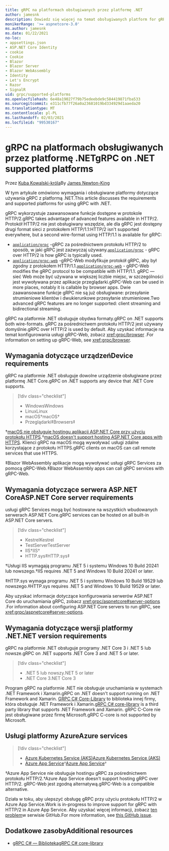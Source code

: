 ```yaml
---
title: gRPC na platformach obsługiwanych przez platformę .NET
author: jamesnk
description: Dowiedz się więcej na temat obsługiwanych platform for gRPC na platformie .NET.
monikerRange: '>= aspnetcore-3.0'
ms.author: jamesnk
ms.date: 01/22/2021
no-loc:
- appsettings.json
- ASP.NET Core Identity
- cookie
- Cookie
- Blazor
- Blazor Server
- Blazor WebAssembly
- Identity
- Let's Encrypt
- Razor
- SignalR
uid: grpc/supported-platforms
ms.openlocfilehash: 6e48a19027f79b75edeebde9c584419871fba533
ms.sourcegitcommit: e311cfb77f26a0a23681019bd334929d1aaeda20
ms.translationtype: MT
ms.contentlocale: pl-PL
ms.lasthandoff: 02/03/2021
ms.locfileid: "99530167"
---
```

# <a name="grpc-on-net-supported-platforms"></a><span data-ttu-id="436df-103">gRPC na platformach obsługiwanych przez platformę .NET</span><span class="sxs-lookup"><span data-stu-id="436df-103">gRPC on .NET supported platforms</span></span>

<span data-ttu-id="436df-104">Przez [Kuba Kowalski-króla](https://twitter.com/jamesnk)</span><span class="sxs-lookup"><span data-stu-id="436df-104">By [James Newton-King](https://twitter.com/jamesnk)</span></span>

<span data-ttu-id="436df-105">W tym artykule omówiono wymagania i obsługiwane platformy dotyczące używania gRPC z platformą .NET.</span><span class="sxs-lookup"><span data-stu-id="436df-105">This article discusses the requirements and supported platforms for using gRPC with .NET.</span></span>

<span data-ttu-id="436df-106">gRPC wykorzystuje zaawansowane funkcje dostępne w protokole HTTP/2.</span><span class="sxs-lookup"><span data-stu-id="436df-106">gRPC takes advantage of advanced features available in  HTTP/2.</span></span> <span data-ttu-id="436df-107">Protokół HTTP/2 nie jest obsługiwany wszędzie, ale dla gRPC jest dostępny drugi format sieci z protokołem HTTP/1.1:</span><span class="sxs-lookup"><span data-stu-id="436df-107">HTTP/2 isn't supported everywhere, but a second wire-format using HTTP/1.1 is available for gRPC:</span></span>

* <span data-ttu-id="436df-108">[`application/grpc`](https://github.com/grpc/grpc/blob/master/doc/PROTOCOL-HTTP2.md) -gRPC za pośrednictwem protokołu HTTP/2 to sposób, w jaki gRPC jest zazwyczaj używany.</span><span class="sxs-lookup"><span data-stu-id="436df-108">[`application/grpc`](https://github.com/grpc/grpc/blob/master/doc/PROTOCOL-HTTP2.md) - gRPC over HTTP/2 is how gRPC is typically used.</span></span>
* <span data-ttu-id="436df-109">[`application/grpc-web`](https://github.com/grpc/grpc/blob/master/doc/PROTOCOL-WEB.md) -gRPC-Web modyfikuje protokół gRPC, aby był zgodny z protokołem HTTP/1.1.</span><span class="sxs-lookup"><span data-stu-id="436df-109">[`application/grpc-web`](https://github.com/grpc/grpc/blob/master/doc/PROTOCOL-WEB.md) - gRPC-Web modifies the gRPC protocol to be compatible with HTTP/1.1.</span></span> <span data-ttu-id="436df-110">gRPC — sieć Web może być używana w większej liczbie miejsc, w szczególności jest wywoływana przez aplikacje przeglądarki.</span><span class="sxs-lookup"><span data-stu-id="436df-110">gRPC-Web can be used in more places, notably it is callable by browser apps.</span></span> <span data-ttu-id="436df-111">Dwie zaawansowane funkcje gRPC nie są już obsługiwane: przesyłanie strumieniowe klientów i dwukierunkowe przesyłanie strumieniowe.</span><span class="sxs-lookup"><span data-stu-id="436df-111">Two advanced gRPC features are no longer supported: client streaming and bidirectional streaming.</span></span>

<span data-ttu-id="436df-112">gRPC na platformie .NET obsługuje obydwa formaty.</span><span class="sxs-lookup"><span data-stu-id="436df-112">gRPC on .NET supports both wire-formats.</span></span> <span data-ttu-id="436df-113">gRPC za pośrednictwem protokołu HTTP/2 jest używany domyślnie.</span><span class="sxs-lookup"><span data-stu-id="436df-113">gRPC over HTTP/2 is used by default.</span></span> <span data-ttu-id="436df-114">Aby uzyskać informacje na temat konfigurowania usługi gRPC-Web, zobacz <xref:grpc/browser> .</span><span class="sxs-lookup"><span data-stu-id="436df-114">For information on setting up gRPC-Web, see <xref:grpc/browser>.</span></span>

## <a name="device-requirements"></a><span data-ttu-id="436df-115">Wymagania dotyczące urządzeń</span><span class="sxs-lookup"><span data-stu-id="436df-115">Device requirements</span></span>

<span data-ttu-id="436df-116">gRPC na platformie .NET obsługuje dowolne urządzenie obsługiwane przez platformę .NET Core.</span><span class="sxs-lookup"><span data-stu-id="436df-116">gRPC on .NET supports any device that .NET Core supports.</span></span>

> [!div class="checklist"]
>
> * <span data-ttu-id="436df-117">Windows</span><span class="sxs-lookup"><span data-stu-id="436df-117">Windows</span></span>
> * <span data-ttu-id="436df-118">Linux</span><span class="sxs-lookup"><span data-stu-id="436df-118">Linux</span></span>
> * <span data-ttu-id="436df-119">macOS&dagger;</span><span class="sxs-lookup"><span data-stu-id="436df-119">macOS&dagger;</span></span>
> * <span data-ttu-id="436df-120">Przeglądarki&Dagger;</span><span class="sxs-lookup"><span data-stu-id="436df-120">Browsers&Dagger;</span></span>

<span data-ttu-id="436df-121">&dagger;[macOS nie obsługuje hostingu aplikacji ASP.NET Core przy użyciu protokołu HTTPS](xref:grpc/troubleshoot#unable-to-start-aspnet-core-grpc-app-on-macos).</span><span class="sxs-lookup"><span data-stu-id="436df-121">&dagger;[macOS doesn't support hosting ASP.NET Core apps with HTTPS](xref:grpc/troubleshoot#unable-to-start-aspnet-core-grpc-app-on-macos).</span></span> <span data-ttu-id="436df-122">Klienci gRPC na macOS mogą wywoływać usługi zdalne korzystające z protokołu HTTPS.</span><span class="sxs-lookup"><span data-stu-id="436df-122">gRPC clients on macOS can call remote services that use HTTPS.</span></span>

<span data-ttu-id="436df-123">&Dagger;Blazor WebAssembly aplikacje mogą wywoływać usługi gRPC Services za pomocą gRPC-Web.</span><span class="sxs-lookup"><span data-stu-id="436df-123">&Dagger;Blazor WebAssembly apps can call gRPC services with gRPC-Web.</span></span>

## <a name="aspnet-core-server-requirements"></a><span data-ttu-id="436df-124">Wymagania dotyczące serwera ASP.NET Core</span><span class="sxs-lookup"><span data-stu-id="436df-124">ASP.NET Core server requirements</span></span>

<span data-ttu-id="436df-125">usługi gRPC Services mogą być hostowane na wszystkich wbudowanych serwerach ASP.NET Core.</span><span class="sxs-lookup"><span data-stu-id="436df-125">gRPC services can be hosted on all built-in ASP.NET Core servers.</span></span>

> [!div class="checklist"]
>
> * <span data-ttu-id="436df-126">Kestrel</span><span class="sxs-lookup"><span data-stu-id="436df-126">Kestrel</span></span>
> * <span data-ttu-id="436df-127">TestServer</span><span class="sxs-lookup"><span data-stu-id="436df-127">TestServer</span></span>
> * <span data-ttu-id="436df-128">IIS&dagger;</span><span class="sxs-lookup"><span data-stu-id="436df-128">IIS&dagger;</span></span>
> * <span data-ttu-id="436df-129">HTTP.sys&Dagger;</span><span class="sxs-lookup"><span data-stu-id="436df-129">HTTP.sys&Dagger;</span></span>

<span data-ttu-id="436df-130">&dagger;Usługi IIS wymagają programu .NET 5 i systemu Windows 10 Build 20241 lub nowszego.</span><span class="sxs-lookup"><span data-stu-id="436df-130">&dagger;IIS requires .NET 5 and Windows 10 Build 20241 or later.</span></span>

<span data-ttu-id="436df-131">&Dagger;HTTP.sys wymaga programu .NET 5 i systemu Windows 10 Build 19529 lub nowszego.</span><span class="sxs-lookup"><span data-stu-id="436df-131">&Dagger;HTTP.sys requires .NET 5 and Windows 10 Build 19529 or later.</span></span>

<span data-ttu-id="436df-132">Aby uzyskać informacje dotyczące konfigurowania serwerów ASP.NET Core do uruchamiania gRPC, zobacz <xref:grpc/aspnetcore#server-options> .</span><span class="sxs-lookup"><span data-stu-id="436df-132">For information about configuring ASP.NET Core servers to run gRPC, see <xref:grpc/aspnetcore#server-options>.</span></span>

## <a name="net-version-requirements"></a><span data-ttu-id="436df-133">Wymagania dotyczące wersji platformy .NET</span><span class="sxs-lookup"><span data-stu-id="436df-133">.NET version requirements</span></span>

<span data-ttu-id="436df-134">gRPC na platformie .NET obsługuje programy .NET Core 3 i .NET 5 lub nowsze.</span><span class="sxs-lookup"><span data-stu-id="436df-134">gRPC on .NET supports .NET Core 3 and .NET 5 or later.</span></span>

> [!div class="checklist"]
>
> * <span data-ttu-id="436df-135">.NET 5 lub nowszy</span><span class="sxs-lookup"><span data-stu-id="436df-135">.NET 5 or later</span></span>
> * <span data-ttu-id="436df-136">.NET Core 3</span><span class="sxs-lookup"><span data-stu-id="436df-136">.NET Core 3</span></span>

<span data-ttu-id="436df-137">Program gRPC na platformie .NET nie obsługuje uruchamiania w systemach .NET Framework i Xamarin.</span><span class="sxs-lookup"><span data-stu-id="436df-137">gRPC on .NET doesn't support running on .NET Framework and Xamarin.</span></span> <span data-ttu-id="436df-138">[GRPC C# Core-Library](https://grpc.io/docs/languages/csharp/quickstart/) to biblioteka innej firmy, która obsługuje .NET Framework i Xamarin.</span><span class="sxs-lookup"><span data-stu-id="436df-138">[gRPC C# core-library](https://grpc.io/docs/languages/csharp/quickstart/) is a third party library that supports .NET Framework and Xamarin.</span></span> <span data-ttu-id="436df-139">gRPC C-Core nie jest obsługiwane przez firmę Microsoft.</span><span class="sxs-lookup"><span data-stu-id="436df-139">gRPC C-core is not supported by Microsoft.</span></span>

## <a name="azure-services"></a><span data-ttu-id="436df-140">Usługi platformy Azure</span><span class="sxs-lookup"><span data-stu-id="436df-140">Azure services</span></span>

> [!div class="checklist"]
>
> * [<span data-ttu-id="436df-141">Azure Kubernetes Service (AKS)</span><span class="sxs-lookup"><span data-stu-id="436df-141">Azure Kubernetes Service (AKS)</span></span>](https://azure.microsoft.com/services/kubernetes-service/)
> * <span data-ttu-id="436df-142">[Azure App Service](https://azure.microsoft.com/services/app-service/)&dagger;</span><span class="sxs-lookup"><span data-stu-id="436df-142">[Azure App Service](https://azure.microsoft.com/services/app-service/)&dagger;</span></span>

<span data-ttu-id="436df-143">&dagger;Azure App Service nie obsługuje hostingu gRPC za pośrednictwem protokołu HTTP/2.</span><span class="sxs-lookup"><span data-stu-id="436df-143">&dagger;Azure App Service doesn't support hosting gRPC over HTTP/2.</span></span> <span data-ttu-id="436df-144">gRPC-Web jest zgodną alternatywą.</span><span class="sxs-lookup"><span data-stu-id="436df-144">gRPC-Web is a compatible alternative.</span></span>

<span data-ttu-id="436df-145">Działa w toku, aby ulepszyć obsługę gRPC przy użyciu protokołu HTTP/2 w Azure App Service.</span><span class="sxs-lookup"><span data-stu-id="436df-145">Work is in-progress to improve support for gRPC with HTTP/2 in Azure App Service.</span></span> <span data-ttu-id="436df-146">Aby uzyskać więcej informacji, zobacz [ten problem](https://github.com/dotnet/AspNetCore/issues/9020)w serwisie GitHub.</span><span class="sxs-lookup"><span data-stu-id="436df-146">For more information, see [this GitHub issue](https://github.com/dotnet/AspNetCore/issues/9020).</span></span>

## <a name="additional-resources"></a><span data-ttu-id="436df-147">Dodatkowe zasoby</span><span class="sxs-lookup"><span data-stu-id="436df-147">Additional resources</span></span>

* [<span data-ttu-id="436df-148">gRPC C# — Biblioteka</span><span class="sxs-lookup"><span data-stu-id="436df-148">gRPC C# core-library</span></span>](https://grpc.io/docs/languages/csharp/quickstart/)
